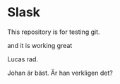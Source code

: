 # Slask
This repository is for testing git.

and it is working great

Lucas rad.


Johan är bäst.
 Är han verkligen det?

